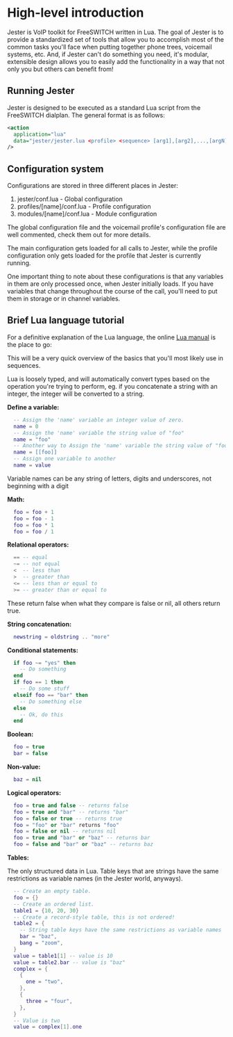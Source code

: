 # High-level introduction

Jester is VoIP toolkit for FreeSWITCH written in Lua. The goal of Jester is to provide a standardized set of tools that allow you to accomplish most of the common tasks you'll face when putting together phone trees, voicemail systems, etc. And, if Jester can't do something you need, it's modular, extensible design allows you to easily add the functionality in a way that not only you but others can benefit from!


## Running Jester

Jester is designed to be executed as a standard Lua script from the FreeSWITCH dialplan. The general format is as follows:

```xml
<action
  application="lua"
  data="jester/jester.lua <profile> <sequence> [arg1],[arg2],...,[argN]"
/>
```


## Configuration system

Configurations are stored in three different places in Jester:

  1. jester/conf.lua - Global configuration
  2. profiles/[name]/conf.lua - Profile configuration
  3. modules/[name]/conf.lua - Module configuration

The global configuration file and the voicemail profile's configuration file are well commented, check them out for more details.

The main configuration gets loaded for all calls to Jester, while the profile configuration only gets loaded for the profile that Jester is currently running.

One important thing to note about these configurations is that any variables in them are only processed once, when Jester initially loads. If you have variables that change throughout the course of the call, you'll need to put them in storage or in channel variables.


## Brief Lua language tutorial

For a definitive explanation of the Lua language, the online [Lua manual](http://www.lua.org/manual/5.2) is the place to go:



This will be a very quick overview of the basics that you'll most likely use in sequences.

Lua is loosely typed, and will automatically convert types based on the operation you're trying to perform, eg. if you concatenate a string with an integer, the integer will be converted to a string.

**Define a variable:**

```lua
  -- Assign the 'name' variable an integer value of zero.
  name = 0
  -- Assign the 'name' variable the string value of "foo"
  name = "foo"
  -- Another way to Assign the 'name' variable the string value of "foo"
  name = [[foo]]
  -- Assign one variable to another
  name = value
```

Variable names can be any string of letters, digits and underscores, not beginning with a digit

**Math:**

```lua
  foo = foo + 1
  foo = foo - 1
  foo = foo * 1
  foo = foo / 1
```

**Relational operators:**

```lua
  == -- equal
  ~= -- not equal
  <  -- less than
  >  -- greater than
  <= -- less than or equal to
  >= -- greater than or equal to
```

These return false when what they compare is false or nil, all others return true.

**String concatenation:**

```lua
  newstring = oldstring .. "more"
```

**Conditional statements:**

```lua
  if foo ~= "yes" then
    -- Do something
  end
  if foo == 1 then
    -- Do some stuff
  elseif foo == "bar" then
    -- Do something else
  else
    -- Ok, do this
  end
```

**Boolean:**

```lua
  foo = true
  bar = false
```

**Non-value:**

```lua
  baz = nil
```

**Logical operators:**

```lua
  foo = true and false -- returns false
  foo = true and "bar" -- returns "bar"
  foo = false or true -- returns true
  foo = "foo" or "bar" returns "foo"
  foo = false or nil -- returns nil
  foo = true and "bar" or "baz" -- returns bar
  foo = false and "bar" or "baz" -- returns baz
```

**Tables:**

The only structured data in Lua. Table keys that are strings have the same restrictions as variable names (in the Jester world, anyways).

```lua
  -- Create an empty table.
  foo = {}
  -- Create an ordered list.
  table1 = {10, 20, 30}
  -- Create a record-style table, this is not ordered!
  table2 = {
    -- String table keys have the same restrictions as variable names
    bar = "baz",
    bang = "zoom",
  }
  value = table1[1] -- value is 10
  value = table2.bar -- value is "baz"
  complex = {
    {
      one = "two",
    },
    {
      three = "four",
    },
  }
  -- Value is two
  value = complex[1].one
```

